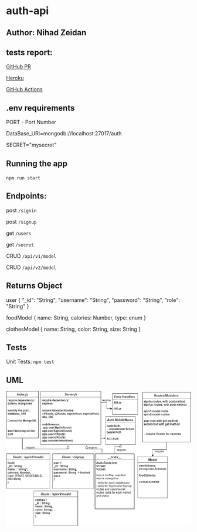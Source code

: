 # auth-api

## Author: Nihad Zeidan


## tests report:

[GitHub PR]()


[Heroku]()


[GitHub Actions]()


## .env requirements

PORT - Port Number

DataBase_URI=mongodb://localhost:27017/auth

SECRET="mysecret"


## Running the app
`npm run start`


## Endpoints: 

post `/signin`

post `/signup`

get `/users`

get `/secret`


CRUD `/api/v1/model` 

CRUD `/api/v2/model` 


## Returns Object


  user {
    "_id": "String",
    "username": "String",
    "password": "String",
    "role": "String"
  }



foodModel {
    name: String,
    calories: Number,
    type: enum
}


clothesModel {
    name: String,
    color: String,
    size: String
}



## Tests
Unit Tests: `npm test`



## UML

![](./assets/api-auth.png)
